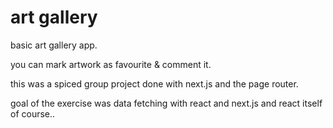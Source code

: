 # art gallery 

basic art gallery app.

you can mark artwork as favourite & comment it.

this was a spiced group project done with next.js and the page router.

goal of the exercise was data fetching with react and next.js
and react itself of course..


